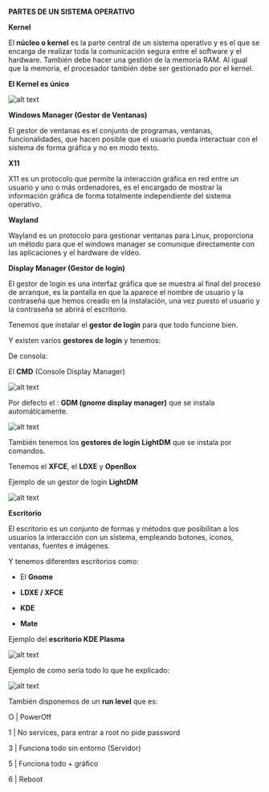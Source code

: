 **PARTES DE UN SISTEMA OPERATIVO**

**Kernel**

El **núcleo o kernel** es la parte central de un sistema operativo y es el que se encarga de realizar toda la comunicación segura entre el software y el hardware. También debe hacer una gestión de la memoria RAM. Al igual que la memoria, el procesador también debe ser gestionado por el kernel.

**El Kernel es único**

![alt text](https://upload.wikimedia.org/wikipedia/commons/1/12/Esquema_de_las_capas_de_la_interfaz_gr%C3%A1fica_de_usuario.svg)


**Windows Manager (Gestor de Ventanas)**

El gestor de ventanas es el conjunto de programas, ventanas, funcionalidades, que hacen posible que el usuario pueda interactuar con el sistema de forma gráfica y no en modo texto.

**X11**

 X11 es un protocolo que permite la interacción gráfica en red entre un usuario y uno o más ordenadores, es el encargado de mostrar la información gráfica de forma totalmente independiente del sistema operativo.
 
**Wayland**

Wayland es un protocolo para gestionar ventanas para Linux, proporciona un método para que el windows manager se comunique directamente con las aplicaciones y el hardware de vídeo.

**Display Manager (Gestor de login)**

El gestor de login es una interfaz gráfica que se muestra al final del proceso de arranque, es la pantalla en que la aparece el nombre de usuario y la contraseña que hemos creado en la instalación, una vez puesto el usuario y la contraseña se abrirá el escritorio.

Tenemos que instalar el **gestor de login** para que todo funcione bien.

Y existen varios **gestores de login** y tenemos:

De consola:

El **CMD** (Console Display Manager)

![alt text](https://kmandla.files.wordpress.com/2010/06/cdm.png)

Por defecto el : **GDM (gnome display manager)** que se instala automáticamente.

![alt text](https://3.bp.blogspot.com/-s4nVWtUi7HE/V4-SzK9rDjI/AAAAAAAAC_M/IIHZ2eoU5sMiGaM8vrkc7uO5XB7on-2BgCLcB/s1600/Captura%2Bde%2Bpantalla%2Bde%2B2016-07-19%2B20-12-12.png)

También tenemos los **gestores de login LightDM** que se instala por comandos.

Tenemos el **XFCE**, el **LDXE** y **OpenBox**

Ejemplo de un gestor de login **LightDM**

![alt text](https://steemitimages.com/0x0/http://entornosgnulinux.com/wp-content/uploads/2017/02/lightdm-gtk-greeter.jpg)

**Escritorio**

El escritorio es un conjunto de formas y métodos que posibilitan a los usuarios la interacción con un sistema, empleando botones, íconos, ventanas, fuentes e imágenes.

Y tenemos diferentes escritorios como:

- El **Gnome**

- **LDXE / XFCE**

- **KDE**

- **Mate**

Ejemplo del **escritorio KDE Plasma** 

![alt text](https://www.kde.org/announcements/plasma5.0/screenshots/desktop.png)


Ejemplo de como sería todo lo que he explicado: 

![alt text](https://user-images.githubusercontent.com/43348980/47730312-34783900-dc62-11e8-820f-0481fd94a458.PNG)


También disponemos de un **run level** que es:


O | PowerOff

1 | No services, para entrar a root no pide password

3 | Funciona todo sin entorno (Servidor)

5 | Funciona todo + gráfico

6 | Reboot



